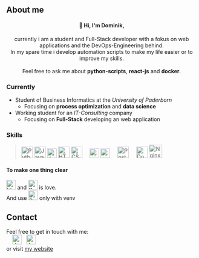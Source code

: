 <!--
**hrdominik/hrdominik** is a ✨ _special_ ✨ repository because its `README.md` (this file) appears on your GitHub profile.
-->
## About me
<h4 align=center>👋 Hi, I'm Dominik,</h4>
<p align=center>
currently i am a student and Full-Stack developer with a fokus on web applications and the DevOps-Engineering behind. <br />
In my spare time i develop automation scripts to make my life easier or to improve my skills.
<br /><br />
Feel free to ask me about <b>python-scripts</b>, <b>react-js</b> and <b>docker</b>.
</p>

### Currently 
* Student of Business Informatics at the *University of Paderborn*
   * Focusing on **process optimization** and **data science**
* Working student for an *IT-Consulting* company
   * Focusing on **Full-Stack** developing an web application

### Skills
> <img src="https://dominik.hoehr.net/assets/images/python.svg" alt="Python" height="30" /> <img src="https://dominik.hoehr.net/assets/images/java.svg" alt="Java" height="30" /> <img src="https://dominik.hoehr.net/assets/images/javascript.svg" alt="JavaScript" height="25" /> <img src="https://dominik.hoehr.net/assets/images/html5.svg" alt="HTML 5" height="30" /> <img src="https://dominik.hoehr.net/assets/images/css3.svg" alt="CSS 3" height="30" /> &nbsp;&nbsp;&nbsp; <img src="https://dominik.hoehr.net/assets/images/react.svg" alt="react" height="25" /> <img src="https://dominik.hoehr.net/assets/images/redux.svg" alt="redux" height="25" /> &nbsp;&nbsp;&nbsp; <img src="https://dominik.hoehr.net/assets/images/postgresql.svg" alt="PostgreSQL" height="30" /> &nbsp;&nbsp;&nbsp; <img src="https://dominik.hoehr.net/assets/images/docker.svg" alt="Docker and Docker Compose" height="30" /> <img src="https://dominik.hoehr.net/assets/images/nginx.svg" alt="Nginx" height="35" />

#### To make one thing clear
<img src="https://dominik.hoehr.net/assets/images/vscode.svg" alt="Visual Studio Code" height="25" /> and <img src="https://dominik.hoehr.net/assets/images/docker.svg" alt="Docker and Docker Compose" height="25" /> is love. <br/>
And use <img src="https://dominik.hoehr.net/assets/images/python.svg" alt="Python" height="25" /> only with venv

## Contact
Feel free to get in touch with me: <br />
&nbsp;&nbsp;&nbsp;
<a href="https://linkedin.com/in/dominik-hoehr"><img src="https://dominik.hoehr.net/assets/images/linked-in.svg" alt="dominik-hoehr" height="25" /></a> &nbsp;
<a href="https://stackoverflow.com/users/16983494"><img src="https://dominik.hoehr.net/assets/images/stack-overflow.svg" alt="dominik-h" height="25" /></a>
<br /> or visit [my website](https://dominik.hoehr.net)
